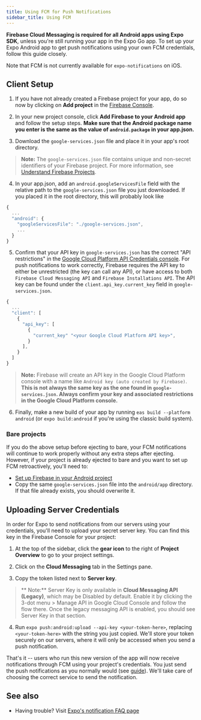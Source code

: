 ```yaml
---
title: Using FCM for Push Notifications
sidebar_title: Using FCM
---
```


**Firebase Cloud Messaging is required for all Android apps using Expo SDK**, unless you're still running your app in the Expo Go app. To set up your Expo Android app to get push notifications using your own FCM credentials, follow this guide closely.

Note that FCM is not currently available for `expo-notifications` on iOS.

## Client Setup

1. If you have not already created a Firebase project for your app, do so now by clicking on **Add project** in the [Firebase Console](https://console.firebase.google.com/).

2. In your new project console, click **Add Firebase to your Android app** and follow the setup steps. **Make sure that the Android package name you enter is the same as the value of `android.package` in your app.json.**

3. Download the `google-services.json` file and place it in your app's root directory.
  > **Note:** The `google-services.json` file contains unique and non-secret identifiers of your Firebase project. For more information, see [Understand Firebase Projects](https://firebase.google.com/docs/projects/learn-more#config-files-objects).
4. In your app.json, add an `android.googleServicesFile` field with the relative path to the `google-services.json` file you just downloaded. If you placed it in the root directory, this will probably look like

  ```javascript
  {
    ...
    "android": {
      "googleServicesFile": "./google-services.json",
      ...
    }
  }
  ```

5. Confirm that your API key in `google-services.json` has the correct "API restrictions" in the [Google Cloud Platform API Credentials console](https://console.cloud.google.com/apis/credentials). For push notifications to work correctly, Firebase requires the API key to either be unrestricted (the key can call any API), or have access to both `Firebase Cloud Messaging API` and `Firebase Installations API`. The API key can be found under the `client.api_key.current_key` field in `google-services.json`.

  ```javascript
  {
    ...
    "client": [
      {
        "api_key": [
          {
            "current_key" "<your Google Cloud Platform API key>",
          }
        ],
      }
    ]
  }
  ```

  > **Note:** Firebase will create an API key in the Google Cloud Platform console with a name like `Android key (auto created by Firebase)`. **This is not always the same key as the one found in `google-services.json`. Always confirm your key and associated restrictions in the Google Cloud Platform console.**

6. Finally, make a new build of your app by running `eas build --platform android` (or `expo build:android` if you're using the classic build system).

### Bare projects

If you do the above setup before ejecting to bare, your FCM notifications will continue to work properly without any extra steps after ejecting. However, if your project is already ejected to bare and you want to set up FCM retroactively, you'll need to:

- [Set up Firebase in your Android project](/guides/setup-native-firebase/#android-1)
- Copy the same `google-services.json` file into the `android/app` directory. If that file already exists, you should overwrite it.

## Uploading Server Credentials

In order for Expo to send notifications from our servers using your credentials, you'll need to upload your secret server key. You can find this key in the Firebase Console for your project:

1. At the top of the sidebar, click the **gear icon** to the right of **Project Overview** to go to your project settings.

2. Click on the **Cloud Messaging** tab in the Settings pane.

3. Copy the token listed next to **Server key**.

> ** Note:** Server Key is only available in **Cloud Messaging API (Legacy)**, which may be Disabled by default. Enable it by clicking the 3-dot menu > Manage API in Google Cloud Console and follow the flow there. Once the legacy messaging API is enabled, you should see Server Key in that section.

4. Run `expo push:android:upload --api-key <your-token-here>`, replacing `<your-token-here>` with the string you just copied. We'll store your token securely on our servers, where it will only be accessed when you send a push notification.

That's it -- users who run this new version of the app will now receive notifications through FCM using your project's credentials. You just send the push notifications as you normally would (see [guide](sending-notifications.md)). We'll take care of choosing the correct service to send the notification.

## See also

- Having trouble? Visit [Expo's notification FAQ page](./faq.md)
